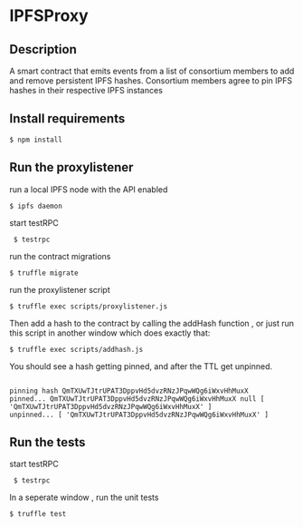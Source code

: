 # IPFSProxy

## Description

A smart contract that emits events from a list of consortium members to add and remove persistent IPFS hashes.
Consortium members agree to pin IPFS hashes in their respective IPFS instances

## Install requirements

``` $ npm install ```

## Run the proxylistener

run a local IPFS node with the API enabled

``` $ ipfs daemon ```

start testRPC

``` $ testrpc```

run the contract migrations 

``` $ truffle migrate ```

run the proxylistener script

``` $ truffle exec scripts/proxylistener.js ```

Then add a hash to the contract by calling the addHash function , or just run this script in another window which does exactly that:

``` $ truffle exec scripts/addhash.js ```

You should see a hash getting pinned, and after the TTL get unpinned.

```

pinning hash QmTXUwTJtrUPAT3DppvHd5dvzRNzJPqwWQg6iWxvHhMuxX
pinned... QmTXUwTJtrUPAT3DppvHd5dvzRNzJPqwWQg6iWxvHhMuxX null [ 'QmTXUwTJtrUPAT3DppvHd5dvzRNzJPqwWQg6iWxvHhMuxX' ]
unpinned... [ 'QmTXUwTJtrUPAT3DppvHd5dvzRNzJPqwWQg6iWxvHhMuxX' ]

```

## Run the tests

start testRPC

``` $ testrpc```

In a seperate window , run the unit tests

``` $ truffle test ```



